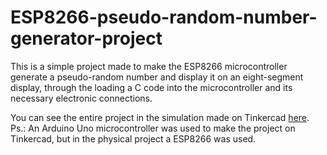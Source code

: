 # ESP8266-pseudo-random-number-generator-project
 This is a simple project made to make the ESP8266 microcontroller generate a pseudo-random number and display it on an eight-segment display, through the loading a C code into the microcontroller and its necessary electronic connections.
 
 You can see the entire project in the simulation made on Tinkercad [here](https://www.tinkercad.com/things/hn9caEbmN48?sharecode=cbTfqJsn5fzH3ZR2SPngAn2VXNlx-InwKBurThk2KHI).   
 Ps.: An Arduino Uno microcontroller was used to make the project on Tinkercad, but in the physical project a ESP8266 was used.
